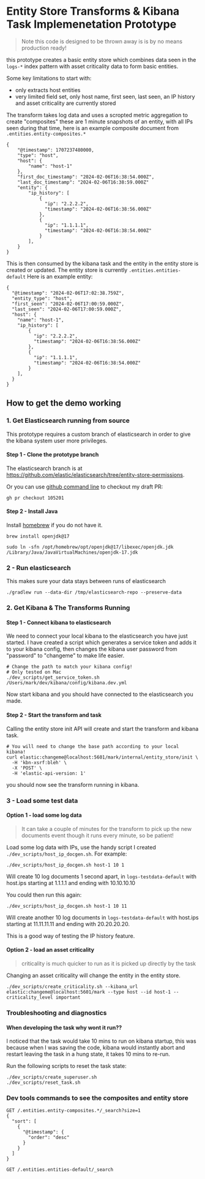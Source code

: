 # Entity Store Transforms & Kibana Task Implemenetation Prototype

> Note this code is designed to be thrown away is is by no means production ready! 

this prototype creates a basic entity store which combines data seen in the `logs-*` index pattern with asset criticality data to form basic entities. 

Some key limitations to start with:

- only extracts host entities
- very limited field set, only host name, first seen, last seen, an IP history and asset criticality are currently stored

The transform takes log data and uses a scropted metric aggregation to create "composites" these are 1 minute snapshots of an entity, with all IPs seen during that time, here is an example composite document from `.entities.entity-composites.*`

```
{
    "@timestamp": 1707237480000,
    "type": "host",
    "host": {
        "name": "host-1"
    },
    "first_doc_timestamp": "2024-02-06T16:38:54.000Z",
    "last_doc_timestamp": "2024-02-06T16:38:59.000Z"
    "entity": {
        "ip_history": [
            {
              "ip": "2.2.2.2",
              "timestamp": "2024-02-06T16:38:56.000Z"
            },
            {
              "ip": "1.1.1.1",
              "timestamp": "2024-02-06T16:38:54.000Z"
            }
        ],
    }
}
```

This is then consumed by the kibana task and the entity in the entity store is created or updated. The entity store is currently `.entities.entities-default` Here is an example entity:

```
{
  "@timestamp": "2024-02-06T17:02:38.759Z",
  "entity_type": "host",
  "first_seen": "2024-02-06T17:00:59.000Z",
  "last_seen": "2024-02-06T17:00:59.000Z",
  "host": {
    "name": "host-1",
    "ip_history": [
        {
          "ip": "2.2.2.2",
          "timestamp": "2024-02-06T16:38:56.000Z"
        },
        {
          "ip": "1.1.1.1",
          "timestamp": "2024-02-06T16:38:54.000Z"
        }
    ],
  }
}
```

## How to get the demo working

### 1. Get Elasticsearch running from source

This prototype requires a custom branch of elasticsearch in order to give the kibana system user more privileges. 

#### Step 1 - Clone the prototype branch

The elasticsearch branch is at https://github.com/elastic/elasticsearch/tree/entity-store-permissions. 

Or you can use [github command line](https://cli.github.com/) to checkout my draft PR:

```
gh pr checkout 105201
```

#### Step 2 - Install Java

Install [homebrew](https://brew.sh/) if you do not have it.

```
brew install openjdk@17

sudo ln -sfn /opt/homebrew/opt/openjdk@17/libexec/openjdk.jdk /Library/Java/JavaVirtualMachines/openjdk-17.jdk
```

### 2 - Run elasticsearch

This makes sure your data stays between runs of elasticsearch
```
./gradlew run --data-dir /tmp/elasticsearch-repo --preserve-data
```

### 2. Get Kibana & The Transforms Running

#### Step 1 - Connect kibana to elasticsearch

We need to connect your local kibana to the elasticsearch you have just started. I have created a script which generates a service token and adds it to your kibana config, then changes the kibana user password from "password" to "changeme" to make life easier. 

```
# Change the path to match your kibana config!
# Only tested on Mac
./dev_scripts/get_service_token.sh /Users/mark/dev/kibana/config/kibana.dev.yml
```

Now start kibana and you should have connected to the elasticsearch you made.

#### Step 2 - Start the transform and task

Calling the entity store init API will create and start the transform and kibana task.

```
# You will need to change the base path according to your local kibana!
curl elastic:changeme@localhost:5601/mark/internal/entity_store/init \
  -H 'kbn-xsrf:bleh' \
  -X 'POST' \
  -H 'elastic-api-version: 1'
```

you should now see the transform running in kibana.

### 3 - Load some test data

#### Option 1 - load some log data

> It can take a couple of minutes for the transform to pick up the new documents event though it runs every minute, so be patient!

Load some log data with IPs, use the handy script I created `./dev_scripts/host_ip_docgen.sh`. For example:

```
./dev_scripts/host_ip_docgen.sh host-1 10 1
```

Will create 10 log documents 1 second apart, in `logs-testdata-default` with host.ips starting at 1.1.1.1 and ending with 10.10.10.10

You could then run this again:

```
./dev_scripts/host_ip_docgen.sh host-1 10 11
```

Will create another 10 log documents in `logs-testdata-default` with host.ips starting at 11.11.11.11 and ending with 20.20.20.20.

This is a good way of testing the IP history feature. 

#### Option 2 - load an asset criticality

> criticality is much quicker to run as it is picked up directly by the task

Changing an asset criticality will change the entity in the entity store.

```
./dev_scripts/create_criticality.sh --kibana_url elastic:changeme@localhost:5601/mark --type host --id host-1 --criticality_level important
```

### Troubleshooting and diagnostics

#### When developing the task why wont it run??

I noticed that the task would take 10 mins to run on kibana startup, this was because when I was saving the code, kibana would instantly abort and restart leaving the task in a hung state, it takes 10 mins to re-run. 

Run the following scripts to reset the task state:

```
./dev_scripts/create_superuser.sh
./dev_scripts/reset_task.sh
```

### Dev tools commands to see the composites and entity store

```
GET /.entities.entity-composites.*/_search?size=1
{
  "sort": [
    {
      "@timestamp": {
        "order": "desc"
      }
    }
  ]
}

GET /.entities.entities-default/_search
```